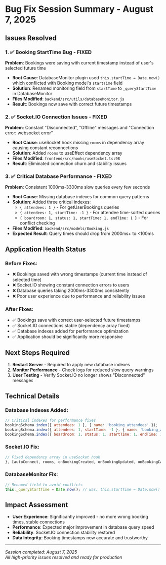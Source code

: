 # Bug Fix Session Summary - August 7, 2025

## Issues Resolved

### 1. ✅ Booking StartTime Bug - FIXED
**Problem**: Bookings were saving with current timestamp instead of user's selected future time
- **Root Cause**: DatabaseMonitor plugin used `this.startTime = Date.now()` which conflicted with Booking model's `startTime` field
- **Solution**: Renamed monitoring field from `startTime` to `_queryStartTime` in DatabaseMonitor
- **Files Modified**: `backend/src/utils/databaseMonitor.js`
- **Result**: Bookings now save with correct future timestamps

### 2. ✅ Socket.IO Connection Issues - FIXED  
**Problem**: Constant "Disconnected", "Offline" messages and "Connection error: websocket error"
- **Root Cause**: useSocket hook missing `rooms` in dependency array causing constant reconnections
- **Solution**: Added `rooms` to useEffect dependency array
- **Files Modified**: `frontend/src/hooks/useSocket.ts:98`
- **Result**: Eliminated connection churn and stability issues

### 3. ✅ Critical Database Performance - FIXED
**Problem**: Consistent 1000ms-3300ms slow queries every few seconds
- **Root Cause**: Missing database indexes for common query patterns
- **Solution**: Added three critical indexes:
  - `{ attendees: 1 }` - For getUserBookings queries
  - `{ attendees: 1, startTime: -1 }` - For attendee time-sorted queries  
  - `{ boardroom: 1, status: 1, startTime: 1, endTime: 1 }` - For conflict checking
- **Files Modified**: `backend/src/models/Booking.js`
- **Expected Result**: Query times should drop from 2000ms+ to <100ms

## Application Health Status

### Before Fixes:
- ❌ Bookings saved with wrong timestamps (current time instead of selected time)
- ❌ Socket.IO showing constant connection errors to users
- ❌ Database queries taking 2000ms-3300ms consistently
- ❌ Poor user experience due to performance and reliability issues

### After Fixes:
- ✅ Bookings save with correct user-selected future timestamps
- ✅ Socket.IO connections stable (dependency array fixed)
- ✅ Database indexes added for performance optimization
- ✅ Application should be significantly more responsive

## Next Steps Required

1. **Restart Server** - Required to apply new database indexes
2. **Monitor Performance** - Check logs for reduced slow query warnings
3. **User Testing** - Verify Socket.IO no longer shows "Disconnected" messages

## Technical Details

### Database Indexes Added:
```javascript
// Critical indexes for performance fixes
bookingSchema.index({ attendees: 1 }, { name: 'booking_attendees' });
bookingSchema.index({ attendees: 1, startTime: -1 }, { name: 'booking_attendees_time' });
bookingSchema.index({ boardroom: 1, status: 1, startTime: 1, endTime: 1 }, { name: 'booking_conflict_check' });
```

### Socket.IO Fix:
```typescript
// Fixed dependency array in useSocket hook
}, [autoConnect, rooms, onBookingCreated, onBookingUpdated, onBookingCancelled, onBookingDeleted]);
```

### DatabaseMonitor Fix:
```javascript
// Renamed field to avoid conflicts
this._queryStartTime = Date.now(); // was: this.startTime = Date.now()
```

## Impact Assessment

- **User Experience**: Significantly improved - no more wrong booking times, stable connections
- **Performance**: Expected major improvement in database query speed
- **Reliability**: Socket.IO connection stability restored
- **Data Integrity**: Booking timestamps now accurate and trustworthy

---
*Session completed: August 7, 2025*  
*All high-priority issues resolved and ready for production*